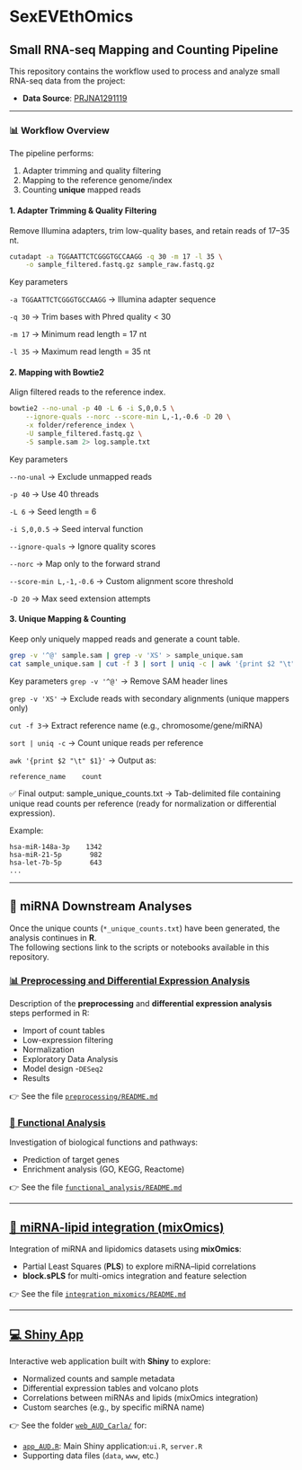 # SexEVEthOmics

## Small RNA-seq Mapping and Counting Pipeline

This repository contains the workflow used to process and analyze small RNA-seq data from the project:

- **Data Source**: [PRJNA1291119](https://www.ncbi.nlm.nih.gov/bioproject?term=PRJNA1291119&cmd=DetailsSearch&report=docsum)

---

### 📊 Workflow Overview
The pipeline performs:
1. Adapter trimming and quality filtering  
2. Mapping to the reference genome/index  
3. Counting **unique** mapped reads

#### 1. Adapter Trimming & Quality Filtering
Remove Illumina adapters, trim low-quality bases, and retain reads of 17–35 nt.

```bash
cutadapt -a TGGAATTCTCGGGTGCCAAGG -q 30 -m 17 -l 35 \
    -o sample_filtered.fastq.gz sample_raw.fastq.gz
```
Key parameters

`-a TGGAATTCTCGGGTGCCAAGG` → Illumina adapter sequence

`-q 30` → Trim bases with Phred quality < 30

`-m 17` → Minimum read length = 17 nt

`-l 35` → Maximum read length = 35 nt

#### 2. Mapping with Bowtie2

Align filtered reads to the reference index.
```bash
bowtie2 --no-unal -p 40 -L 6 -i S,0,0.5 \
    --ignore-quals --norc --score-min L,-1,-0.6 -D 20 \
    -x folder/reference_index \
    -U sample_filtered.fastq.gz \
    -S sample.sam 2> log.sample.txt
```
Key parameters

`--no-unal` → Exclude unmapped reads

`-p 40` → Use 40 threads

`-L 6` → Seed length = 6

`-i S,0,0.5` → Seed interval function

`--ignore-quals` → Ignore quality scores

`--norc` → Map only to the forward strand

`--score-min L,-1,-0.6` → Custom alignment score threshold

`-D 20` → Max seed extension attempts

#### 3. Unique Mapping & Counting

Keep only uniquely mapped reads and generate a count table.
```bash
grep -v '^@' sample.sam | grep -v 'XS' > sample_unique.sam
cat sample_unique.sam | cut -f 3 | sort | uniq -c | awk '{print $2 "\t" $1}' > sample_unique_counts.txt
```
Key parameters
`grep -v '^@'` → Remove SAM header lines

`grep -v 'XS'` → Exclude reads with secondary alignments (unique mappers only)

`cut -f 3`→ Extract reference name (e.g., chromosome/gene/miRNA)

`sort | uniq -c` → Count unique reads per reference

`awk '{print $2 "\t" $1}'` → Output as:
```ngix
reference_name    count
```
✅ Final output:
sample_unique_counts.txt → Tab-delimited file containing unique read counts per reference (ready for normalization or differential expression).

Example:
```python-repl
hsa-miR-148a-3p    1342
hsa-miR-21-5p       982
hsa-let-7b-5p       643
...
```
---
## 🔎 miRNA Downstream Analyses

Once the unique counts (`*_unique_counts.txt`) have been generated, the analysis continues in **R**.  
The following sections link to the scripts or notebooks available in this repository.

### [📊 Preprocessing and Differential Expression Analysis](miRNA_DESEQ2.html)
Description of the **preprocessing** and **differential expression analysis** steps performed in R:
- Import of count tables
- Low-expression filtering
- Normalization
- Exploratory Data Analysis
- Model design
-`DESeq2`
- Results

👉 See the file [`preprocessing/README.md`](miRNA_DESEQ2.html)

### [🔬 Functional Analysis](functional_analysis/README.md)
Investigation of biological functions and pathways:
- Prediction of target genes
- Enrichment analysis (GO, KEGG, Reactome)

👉 See the file [`functional_analysis/README.md`](functional_analysis/README.md)

---

## [🙏 miRNA-lipid integration (mixOmics)](AUD_REPORT.Rmd)
Integration of miRNA and lipidomics datasets using **mixOmics**:
- Partial Least Squares (**PLS**) to explore miRNA–lipid correlations
- **block.sPLS** for multi-omics integration and feature selection

👉 See the file [`integration_mixomics/README.md`](AUD_REPORT.Rmd)

---

## [💻 Shiny App](web_AUD_Carla)
Interactive web application built with **Shiny** to explore:
- Normalized counts and sample metadata
- Differential expression tables and volcano plots
- Correlations between miRNAs and lipids (mixOmics integration)
- Custom searches (e.g., by specific miRNA name)

👉 See the folder [`web_AUD_Carla/`](web_AUD_Carla/) for:
- [`app_AUD.R`](web_AUD_Carla/app.R): Main Shiny application:`ui.R`, `server.R`
- Supporting data files (`data`, `www`, etc.)

